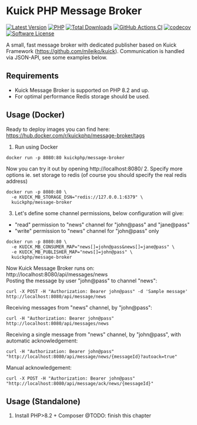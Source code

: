 # Kuick PHP Message Broker

[![Latest Version](https://img.shields.io/github/release/milejko/kuick-message-broker.svg)](https://github.com/milejko/kuick-message-broker/releases)
[![PHP](https://img.shields.io/badge/PHP-8.2%20|%208.3%20|%208.4-blue?logo=php&cacheSeconds=14400)](https://www.php.net)
[![Total Downloads](https://img.shields.io/packagist/dt/kuick/message-broker.svg)](https://packagist.org/packages/kuick/message-broker)
[![GitHub Actions CI](https://github.com/milejko/kuick-message-broker/actions/workflows/ci.yml/badge.svg)](https://github.com/milejko/kuick-message-broker/actions/workflows/ci.yml)
[![codecov](https://codecov.io/gh/milejko/kuick-message-broker/graph/badge.svg?token=80QEBDHGPH)](https://codecov.io/gh/milejko/kuick-message-broker)
[![Software License](https://img.shields.io/badge/license-MIT-brightgreen.svg)](LICENSE)

A small, fast message broker with dedicated publisher based on Kuick Framework (https://github.com/milejko/kuick).
Communication is handled via JSON-API, see some examples below.

## Requirements

* Kuick Message Broker is supported on PHP 8.2 and up.
* For optimal performance Redis storage should be used.

## Usage (Docker)
Ready to deploy images you can find here: https://hub.docker.com/r/kuickphp/message-broker/tags

1. Run using Docker
```
docker run -p 8080:80 kuickphp/message-broker
```
Now you can try it out by opening http://localhost:8080/
2. Specify more options ie. set storage to redis (of course you should specify the real redis address)
```
docker run -p 8080:80 \
  -e KUICK_MB_STORAGE_DSN="redis://127.0.0.1:6379" \
  kuickphp/message-broker
```
3. Let's define some channel permissions, below configuration will give:
- "read" permission to "news" channel for "john@pass" and "jane@pass"
- "write" permission to "news" channel for "john@pass" only
```
docker run -p 8080:80 \
  -e KUICK_MB_CONSUMER_MAP="news[]=john@pass&news[]=jane@pass" \
  -e KUICK_MB_PUBLISHER_MAP="news[]=john@pass" \
  kuickphp/message-broker
```
Now Kuick Message Broker runs on: http://localhost:8080/api/messages/news<br>
Posting the message by user "john@pass" to channel "news":
```
curl -X POST -H "Authorization: Bearer john@pass" -d 'Sample message' http://localhost:8080/api/message/news
```
Receiving messages from "news" channel, by "john@pass":
```
curl -H "Authorization: Bearer john@pass" http://localhost:8080/api/messages/news
```
Receiving a single message from "news" channel, by "john@pass", with automatic acknowledgement:
```
curl -H "Authorization: Bearer john@pass" "http://localhost:8080/api/message/news/{messageId}?autoack=true"
```
Manual acknowledgement:
```
curl -X POST -H "Authorization: Bearer john@pass" "http://localhost:8080/api/message/ack/news/{messageId}"
```
## Usage (Standalone)
1. Install PHP>8.2 + Composer
@TODO: finish this chapter